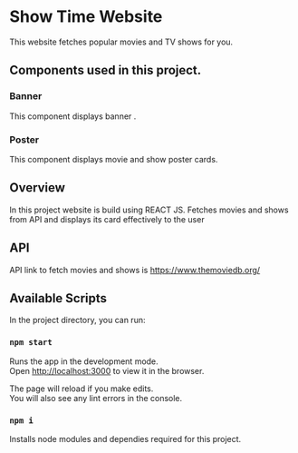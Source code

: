 # Show Time Website
This website fetches popular movies and TV shows for you.


## Components used in this project.


### Banner
This component displays banner .

### Poster
This component displays movie and show poster cards.

## Overview 
In this project website is build using REACT JS. 
Fetches movies and shows from API and displays its card effectively to the user

## API
API link to fetch movies and shows is https://www.themoviedb.org/

## Available Scripts

In the project directory, you can run:

### `npm start`

Runs the app in the development mode.\
Open [http://localhost:3000](http://localhost:3000) to view it in the browser.

The page will reload if you make edits.\
You will also see any lint errors in the console.

### `npm i`
Installs node modules and dependies required for this project.
